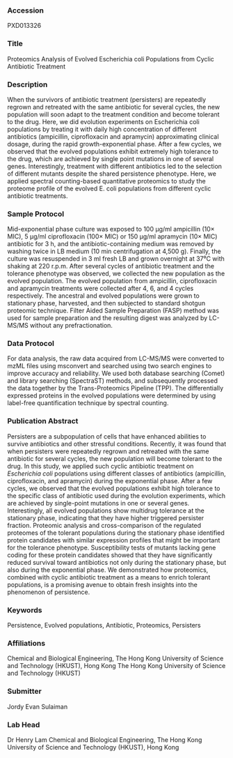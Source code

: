 ### Accession
PXD013326

### Title
Proteomics Analysis of Evolved Escherichia coli Populations from Cyclic Antibiotic Treatment

### Description
When the survivors of antibiotic treatment (persisters) are repeatedly regrown and retreated with the same antibiotic for several cycles, the new population will soon adapt to the treatment condition and become tolerant to the drug. Here, we did evolution experiments on Escherichia coli populations by treating it with daily high concentration of different antibiotics (ampicillin, ciprofloxacin and apramycin) approximating clinical dosage, during the rapid growth-exponential phase. After a few cycles, we observed that the evolved populations exhibit extremely high tolerance to the drug, which are achieved by single point mutations in one of several genes. Interestingly, treatment with different antibiotics led to the selection of different mutants despite the shared persistence phenotype. Here, we applied spectral counting-based quantitative proteomics to study the proteome profile of the evolved E. coli populations from different cyclic antibiotic treatments.

### Sample Protocol
Mid-exponential phase culture was exposed to 100 µg/ml ampicillin (10× MIC), 5 µg/ml ciprofloxacin (100× MIC) or 150 µg/ml apramycin (10× MIC) antibiotic for 3 h, and the antibiotic-containing medium was removed by washing twice in LB medium (10 min centrifugation at 4,500 g). Finally, the culture was resuspended in 3 ml fresh LB and grown overnight at 37⁰C with shaking at 220 r.p.m. After several cycles of antibiotic treatment and the tolerance phenotype was observed, we collected the new population as the evolved population. The evolved population from ampicillin, ciprofloxacin and apramycin treatments were collected after 4, 6, and 4 cycles respectively.  The ancestral and evolved populations were grown to stationary phase, harvested, and then subjected to standard shotgun proteomic technique. Filter Aided Sample Preparation (FASP) method was used for sample preparation and the resulting digest was analyzed by LC-MS/MS without any prefractionation.

### Data Protocol
For data analysis, the raw data acquired from LC-MS/MS were converted to mzML files using msconvert and searched using two search engines to improve accuracy and reliability. We used both database searching (Comet) and library searching (SpectraST) methods, and subsequently processed the data together by the Trans-Proteomics Pipeline (TPP). The differentially expressed proteins in the evolved populations were determined by using label-free quantification technique by spectral counting.

### Publication Abstract
Persisters are a subpopulation of cells that have enhanced abilities to survive antibiotics and other stressful conditions. Recently, it was found that when persisters were repeatedly regrown and retreated with the same antibiotic for several cycles, the new population will become tolerant to the drug. In this study, we applied such cyclic antibiotic treatment on <i>Escherichia coli</i> populations using different classes of antibiotics (ampicillin, ciprofloxacin, and apramycin) during the exponential phase. After a few cycles, we observed that the evolved populations exhibit high tolerance to the specific class of antibiotic used during the evolution experiments, which are achieved by single-point mutations in one or several genes. Interestingly, all evolved populations show multidrug tolerance at the stationary phase, indicating that they have higher triggered persister fraction. Proteomic analysis and cross-comparison of the regulated proteomes of the tolerant populations during the stationary phase identified protein candidates with similar expression profiles that might be important for the tolerance phenotype. Susceptibility tests of mutants lacking gene coding for these protein candidates showed that they have significantly reduced survival toward antibiotics not only during the stationary phase, but also during the exponential phase. We demonstrated how proteomics, combined with cyclic antibiotic treatment as a means to enrich tolerant populations, is a promising avenue to obtain fresh insights into the phenomenon of persistence.

### Keywords
Persistence, Evolved populations, Antibiotic, Proteomics, Persisters

### Affiliations
Chemical and Biological Engineering, The Hong Kong University of Science and Technology (HKUST), Hong Kong
The Hong Kong University of Science and Technology (HKUST)

### Submitter
Jordy Evan Sulaiman

### Lab Head
Dr Henry Lam
Chemical and Biological Engineering, The Hong Kong University of Science and Technology (HKUST), Hong Kong


